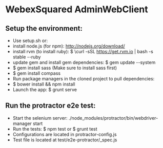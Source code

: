 WebexSquared AdminWebClient 
===========================

Setup the environment:
---------------------
* Use setup.sh or: 
* install node.js (for npm): http://nodejs.org/download/
* install rvm (to install ruby): $ \curl -sSL https://get.rvm.io | bash -s stable --ruby
* update gem and install gem dependencies: $ gem update --system 
* $ gem install sass (Make sure to install sass first)
* $ gem install compass
* Run package managers in the cloned project to pull dependencies: 
* $ bower install && npm install 
* Launch the app: $ grunt serve 

Run the protractor e2e test:
----------------------------

* Start the selenium server: ./node_modules/protractor/bin/webdriver-manager start
* Run the tests: $ npm test or $ grunt test
* Configurations are located in protractor-config.js
* Test file is located at test/e2e-protractor/<test-file>_spec.js

